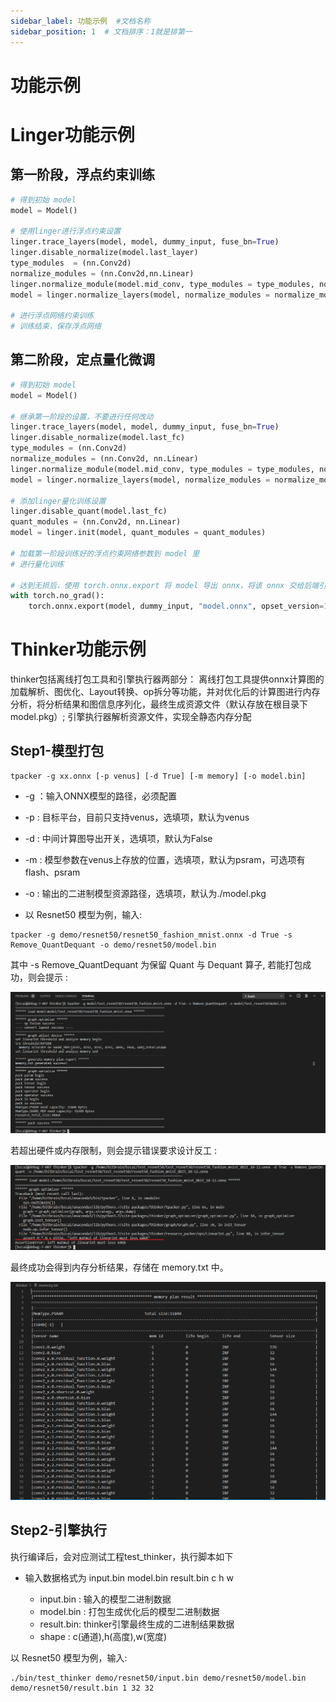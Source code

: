 ```yaml
---
sidebar_label: 功能示例  #文档名称
sidebar_position: 1  # 文档排序：1就是排第一
--- 
```

# 功能示例

# Linger功能示例
## 第一阶段，浮点约束训练
```python
# 得到初始 model
model = Model()

# 使用linger进行浮点约束设置
linger.trace_layers(model, model, dummy_input, fuse_bn=True)
linger.disable_normalize(model.last_layer)
type_modules  = (nn.Conv2d)
normalize_modules = (nn.Conv2d,nn.Linear)
linger.normalize_module(model.mid_conv, type_modules = type_modules, normalize_weight_value=16, normalize_bias_value=16, normalize_output_value=16)
model = linger.normalize_layers(model, normalize_modules = normalize_modules, normalize_weight_value=8, normalize_bias_value=8, normalize_output_value=8)

# 进行浮点网络约束训练
# 训练结束，保存浮点网络

```

## 第二阶段，定点量化微调

```python
# 得到初始 model
model = Model()

# 继承第一阶段的设置，不要进行任何改动
linger.trace_layers(model, model, dummy_input, fuse_bn=True)
linger.disable_normalize(model.last_fc)
type_modules = (nn.Conv2d)
normalize_modules = (nn.Conv2d, nn.Linear)
linger.normalize_module(model.mid_conv, type_modules = type_modules, normalize_weight_value=16, normalize_bias_value=16, normalize_output_value=16)
model = linger.normalize_layers(model, normalize_modules = normalize_modules, normalize_weight_value=8, normalize_bias_value=8, normalize_output_value=8)

# 添加linger量化训练设置
linger.disable_quant(model.last_fc)
quant_modules = (nn.Conv2d, nn.Linear)
model = linger.init(model, quant_modules = quant_modules)

# 加载第一阶段训练好的浮点约束网络参数到 model 里
# 进行量化训练

# 达到无损后，使用 torch.onnx.export 将 model 导出 onnx，将该 onnx 交给后端引擎 thinker 进行处理
with torch.no_grad():
    torch.onnx.export(model, dummy_input, "model.onnx", opset_version=12, input_names=["input"], output_names=["output"])
```


# Thinker功能示例

thinker包括离线打包工具和引擎执行器两部分：
离线打包工具提供onnx计算图的加载解析、图优化、Layout转换、op拆分等功能，并对优化后的计算图进行内存分析，将分析结果和图信息序列化，最终生成资源文件（默认存放在根目录下model.pkg）;
引擎执行器解析资源文件，实现全静态内存分配

## Step1-模型打包
```Shell
tpacker -g xx.onnx [-p venus] [-d True] [-m memory] [-o model.bin]
```
* -g ：输入ONNX模型的路径，必须配置
* -p : 目标平台，目前只支持venus，选填项，默认为venus
* -d : 中间计算图导出开关，选填项，默认为False
* -m : 模型参数在venus上存放的位置，选填项，默认为psram，可选项有flash、psram
* -o : 输出的二进制模型资源路径，选填项，默认为./model.pkg

* 以 Resnet50 模型为例，输入:
```Shell
tpacker -g demo/resnet50/resnet50_fashion_mnist.onnx -d True -s Remove_QuantDequant -o demo/resnet50/model.bin
```
其中 -s Remove_QuantDequant 为保留 Quant 与 Dequant 算子, 若能打包成功，则会提示 : 

![如下图片](../Example/files/Resnet50_sucess.png)

若超出硬件或内存限制，则会提示错误要求设计反工 :

![如下图片](../Example/files/Resnet50_err.png)

最终成功会得到内存分析结果，存储在 memory.txt 中。

![PSRAM 内存结果](../Example/files/Resnet50_Mem1.png)

## Step2-引擎执行
执行编译后，会对应测试工程test_thinker，执行脚本如下

* 输入数据格式为 input.bin model.bin result.bin  c h w

  * input.bin : 输入的模型二进制数据
  * model.bin : 打包生成优化后的模型二进制数据
  * result.bin: thinker引擎最终生成的二进制结果数据
  * shape : c(通道),h(高度),w(宽度)


以 Resnet50 模型为例，输入:
```Shell
./bin/test_thinker demo/resnet50/input.bin demo/resnet50/model.bin demo/resnet50/result.bin 1 32 32
```